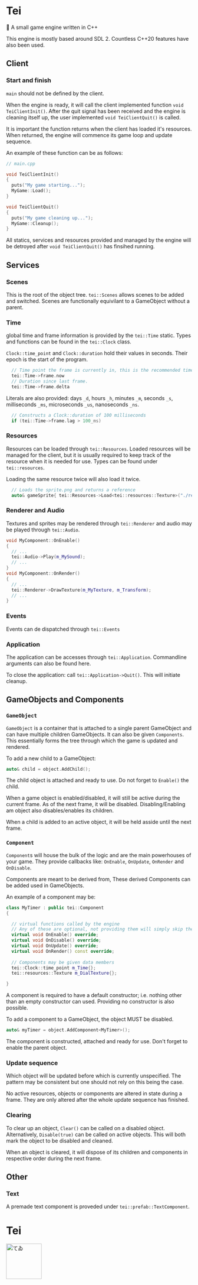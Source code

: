 # Tei

🥕 A small game engine written in C++

This engine is mostly based around SDL 2. Countless C++20 features have also been used.

## Client

### Start and finish

`main` should not be defined by the client.

When the engine is ready, it will call the client implemented function `void TeiClientInit()`.
After the quit signal has been received and the engine is cleaning itself up, the user implemented `void TeiClientQuit()` is called.

It is important the function returns when the client has loaded it's resources. When returned, the engine will commence its game loop and update sequence.

An example of these function can be as follows:
```c++
// main.cpp

void TeiClientInit()
{
  puts("My game starting...");
  MyGame::Load();
}

void TeiClientQuit()
{
  puts("My game cleaning up...");
  MyGame::Cleanup();
}
```

All statics, services and resources provided and managed by the engine will be detroyed after `void TeiClientQuit()` has finsihed running.

## Services

### Scenes

This is the root of the object tree. `tei::Scenes` allows scenes to be added and switched. Scenes are functionally equivilant to a GameObject without a parent.

### Time

global time and frame information is provided by the `tei::Time` static.
Types and functions can be found in the `tei::Clock` class.

`Clock::time_point` and `Clock::duration` hold their values in seconds. Their epoch is the start of the program.

```c++
  // Time point the frame is currently in, this is the recommended time value to use.
  tei::Time->frame.now
  // Duration since last frame.
  tei::Time->frame.delta
```

Literals are also provided: days `_d`, hours `_h`, minutes `_m`, seconds `_s`, milliseconds `_ms`, microseconds `_us`, nanoseconds `_ns`.

```c++
  // Constructs a Clock::duration of 100 milliseconds
  if (tei::Time->frame.lag > 100_ms)
```

### Resources

Resources can be loaded through `tei::Resources`. Loaded resources will be managed for the client, but it is usually required to keep track of the resource when it is needed for use. 
Types can be found under `tei::resources`.

Loading the same resource twice will also load it twice.

```c++
  // Loads the sprite.png and returns a reference
  auto& gameSprite{ tei::Resources->Load<tei::resources::Texture>("./resources/sprite.png") };
```

### Renderer and Audio

Textures and sprites may be rendered through `tei::Renderer` and audio may be played through `tei::Audio`.

```c++
void MyComponent::OnEnable()
{
  // ...
  tei::Audio->Play(m_MySound);
  // ...
}
void MyComponent::OnRender()
{
  // ...
  tei::Renderer->DrawTexture(m_MyTexture, m_Transform);
  // ...
}
```

### Events

Events can de dispatched through `tei::Events`

### Application

The application can be accesses through `tei::Application`. Commandline arguments can also be found here.

To close the application: call `tei::Application->Quit()`. This will initiate cleanup.

## GameObjects and Components

### `GameObject`

`GameObject` is a container that is attached to a single parent GameObject and can have multiple children GameObjects. It can also be given `Components`.
This essentially forms the tree through which the game is updated and rendered.

To add a new child to a GameObject:
```c++
auto& child = object.AddChild();
```
The child object is attached and ready to use. Do not forget to `Enable()` the child.

When a game object is enabled/disabled, it will still be active during the current frame. As of the next frame, it will be disabled.
Disabling/Enabling am object also disables/enables its children.

When a child is added to an active object, it will be held asside until the next frame.

### `Component`

`Component`s will house the bulk of the logic and are the main powerhouses of your game. They provide callbacks like: `OnEnable`, `OnUpdate`, `OnRender` and `OnDisable`.

Components are meant to be derived from, These derived Components can be added used in GameObjects.

An example of a component may be:
```c++
class MyTimer : public tei::Component
{

  // virtual functions called by the engine
  // Any of these are optional, not providing them will simply skip the calls
  virtual void OnEnable() override;
  virtual void OnDisable() override;
  virtual void OnUpdate() override;
  virtual void OnRender() const override;
  
  // Components may be given data members
  tei::Clock::time_point m_Time{};
  tei::resources::Texture m_DialTexture{};

}
```

A component is required to have a default constructor; i.e. nothing other than an empty constructor can used. Providing no constructor is also possible.

To add a component to a GameObject, the object MUST be disabled.
```c++
auto& myTimer = object.AddComponent<MyTimer>();
```
The component is constructed, attached and ready for use. Don't forget to enable the parent object.

### Update sequence

Which object will be updated before which is currently unspecified. The pattern may be consistent but one should not rely on this being the case.

No active resources, objects or components are altered in state during a frame. They are only altered after the whole update sequence has finished.

### Clearing

To clear up an object, `Clear()` can be called on a disabled object.
Alternatively, `Disable(true)` can be called on active objects. This will both mark the object to be disabled and cleaned.

When an object is cleared, it will dispose of its children and components in respective order during the next frame.

## Other

### Text

A premade text component is proveded under `tei::prefab::TextComponent`.

# Tei 

<img src="https://en.touhouwiki.net/images/f/f5/InabaoftheMoonandInabaoftheEarthTewi.png" alt="てゐ" height="96px">
